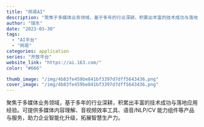 ```yaml
---
title: "网易AI"
description: "聚焦于多媒体业务领域，基于多年的行业深耕，积累出丰富的技术成功与落地应用经验。可提供多媒体内容理解、音视频效率工具、语音"
author: "瑞东"
date: "2023-03-30"
tags:
  - "AI平台"
  - "网易"
categories: application
series: "开放平台"
website_link: "https://ai.163.com/"
color: "#666"

thumb_image: "/img/4b83fe459be841bf3397d7dff5643436.png"
cover_image: "/img/4b83fe459be841bf3397d7dff5643436.png"
---
```


聚焦于多媒体业务领域，基于多年的行业深耕，积累出丰富的技术成功与落地应用经验。可提供多媒体内容理解、音视频效率工具、语音/NLP/CV 能力组件等产品与服务，助力企业智能化升级，拓展智慧生产力。